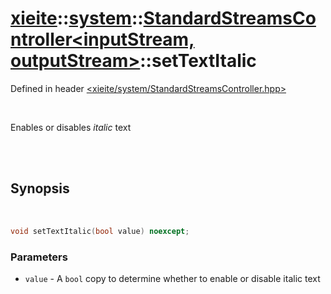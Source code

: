 # [xieite](../../xieite.md)::[system](../../system.md)::[StandardStreamsController<inputStream, outputStream>](../StandardStreamsController.md)::setTextItalic
Defined in header [<xieite/system/StandardStreamsController.hpp>](../../../include/xieite/system/StandardStreamsController.hpp)

<br/>

Enables or disables *italic* text

<br/><br/>

## Synopsis

<br/>

```cpp
void setTextItalic(bool value) noexcept;
```
### Parameters
- `value` - A `bool` copy to determine whether to enable or disable italic text
